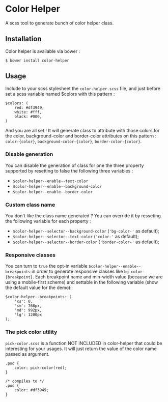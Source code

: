 # Color Helper
A scss tool to generate bunch of color helper class.

## Installation
Color helper is available via bower :
```
$ bower install color-helper
```

## Usage
Include to your scss stylesheet the `color-helper.scss` file, and just before set a scss variable named $colors with this pattern :

```
$colors: (
    red: #df3949,
    white: #fff,
    black: #000,
)
```

And you are all set ! It will generate class to attribute with those colors for the color, background-color and border-color attributes on this pattern : `color-{color}`, `background-color-{color}`, `border-color-{color}`.

### Disable generation
You can disable the generation of class for one the three property supported by resetting to false the following three variables :
* `$color-helper--enable--text-color`
* `$color-helper--enable--background-color`
* `$color-helper--enable--border-color`

### Custom class name
You don't like the class name generated ? You can override it by resseting the following variable for each property :
* `$color-helper--selector--background-color` (`'bg-color-'` as default);
* `$color-helper--selector--text-color` (`'color-'` as default);
* `$color-helper--selector--border-color` (`'border-color-'` as default);


### Responsive classes
You can turn to `true` the opt-in variable `$color-helper--enable--breakpoints` in order to generate responsive classes like `bg-color-{breakpoint}`. Each breakpoint name and min-width value (because we are using a mobile-first scheme) and settable in the following variable (show the default value for the demo):

```
$color-helper--breakpoints: (
    'xs': 0,
    'sm': 768px,
    'md': 992px,
    'lg': 1200px
);
```

### The pick color utility
`pick-color.scss` is a function NOT INCLUDED in color-helper that could be interesting for your usages. It will just return the value of the color name passed as argument.

```
.pod {
    color: pick-color(red);
}

/* compiles to */
.pod {
    color: #df3949;
}
```
